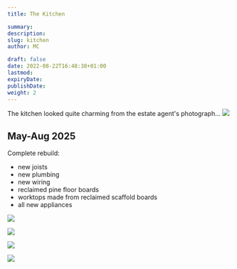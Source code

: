 ```yaml
---
title: The Kitchen

summary: 
description: 
slug: kitchen
author: MC

draft: false
date: 2022-08-22T16:48:38+01:00
lastmod: 
expiryDate: 
publishDate:
weight: 2
---
```


The kitchen looked quite charming from the estate agent's photograph...
![](/images/kitchen1.jpeg)

<!--
On closer inspection it looked like it hadn't been cleaned since the 1970s! Two full days of meticulous scrubbing.
![](/images/9401.jpeg)

We removed the shelves and cupboards.

![](/images/9476.jpeg)

![](/images/9479.jpeg)

![](/images/9480.jpeg)

![](/images/9482.jpeg)

-->
## May-Aug 2025

Complete rebuild:
- new joists
- new plumbing
- new wiring
- reclaimed pine floor boards
- worktops made from reclaimed scaffold boards
- all new appliances

![](/images/2868.jpeg )

![](/images/2865.jpeg )



![](/images/2871.jpeg )

![](/images/2875.jpeg )
